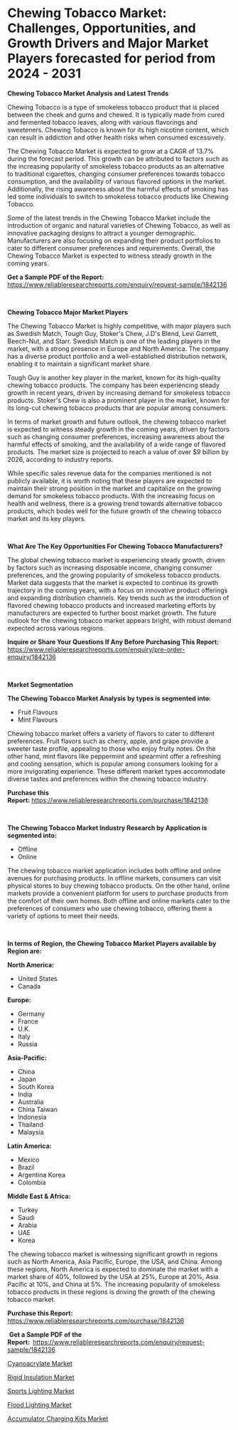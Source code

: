 <p><h1>Chewing Tobacco Market: Challenges, Opportunities, and Growth Drivers and Major Market Players forecasted for period from 2024 - 2031</h1></p><p><strong>Chewing Tobacco Market Analysis and Latest Trends</strong></p>
<p><p>Chewing Tobacco is a type of smokeless tobacco product that is placed between the cheek and gums and chewed. It is typically made from cured and fermented tobacco leaves, along with various flavorings and sweeteners. Chewing Tobacco is known for its high nicotine content, which can result in addiction and other health risks when consumed excessively.</p><p>The Chewing Tobacco Market is expected to grow at a CAGR of 13.7% during the forecast period. This growth can be attributed to factors such as the increasing popularity of smokeless tobacco products as an alternative to traditional cigarettes, changing consumer preferences towards tobacco consumption, and the availability of various flavored options in the market. Additionally, the rising awareness about the harmful effects of smoking has led some individuals to switch to smokeless tobacco products like Chewing Tobacco.</p><p>Some of the latest trends in the Chewing Tobacco Market include the introduction of organic and natural varieties of Chewing Tobacco, as well as innovative packaging designs to attract a younger demographic. Manufacturers are also focusing on expanding their product portfolios to cater to different consumer preferences and requirements. Overall, the Chewing Tobacco Market is expected to witness steady growth in the coming years.</p></p>
<p><strong>Get a Sample PDF of the Report:&nbsp;</strong> <a href="https://www.reliableresearchreports.com/enquiry/request-sample/1842136">https://www.reliableresearchreports.com/enquiry/request-sample/1842136</a></p>
<p>&nbsp;</p>
<p><strong>Chewing Tobacco Major Market Players</strong></p>
<p><p>The Chewing Tobacco Market is highly competitive, with major players such as Swedish Match, Tough Guy, Stoker's Chew, J.D's Blend, Levi Garrett, Beech-Nut, and Starr. Swedish Match is one of the leading players in the market, with a strong presence in Europe and North America. The company has a diverse product portfolio and a well-established distribution network, enabling it to maintain a significant market share.</p><p>Tough Guy is another key player in the market, known for its high-quality chewing tobacco products. The company has been experiencing steady growth in recent years, driven by increasing demand for smokeless tobacco products. Stoker's Chew is also a prominent player in the market, known for its long-cut chewing tobacco products that are popular among consumers.</p><p>In terms of market growth and future outlook, the chewing tobacco market is expected to witness steady growth in the coming years, driven by factors such as changing consumer preferences, increasing awareness about the harmful effects of smoking, and the availability of a wide range of flavored products. The market size is projected to reach a value of over $9 billion by 2026, according to industry reports.</p><p>While specific sales revenue data for the companies mentioned is not publicly available, it is worth noting that these players are expected to maintain their strong position in the market and capitalize on the growing demand for smokeless tobacco products. With the increasing focus on health and wellness, there is a growing trend towards alternative tobacco products, which bodes well for the future growth of the chewing tobacco market and its key players.</p></p>
<p>&nbsp;</p>
<p><strong>What Are The Key Opportunities For Chewing Tobacco Manufacturers?</strong></p>
<p><p>The global chewing tobacco market is experiencing steady growth, driven by factors such as increasing disposable income, changing consumer preferences, and the growing popularity of smokeless tobacco products. Market data suggests that the market is expected to continue its growth trajectory in the coming years, with a focus on innovative product offerings and expanding distribution channels. Key trends such as the introduction of flavored chewing tobacco products and increased marketing efforts by manufacturers are expected to further boost market growth. The future outlook for the chewing tobacco market appears bright, with robust demand expected across various regions.</p></p>
<p><strong>Inquire or Share Your Questions If Any Before Purchasing This Report:</strong> <a href="https://www.reliableresearchreports.com/enquiry/pre-order-enquiry/1842136">https://www.reliableresearchreports.com/enquiry/pre-order-enquiry/1842136</a></p>
<p>&nbsp;</p>
<p><strong>Market Segmentation</strong></p>
<p><strong>The Chewing Tobacco Market Analysis by types is segmented into:</strong></p>
<p><ul><li>Fruit Flavours</li><li>Mint Flavours</li></ul></p>
<p><p>Chewing tobacco market offers a variety of flavors to cater to different preferences. Fruit flavors such as cherry, apple, and grape provide a sweeter taste profile, appealing to those who enjoy fruity notes. On the other hand, mint flavors like peppermint and spearmint offer a refreshing and cooling sensation, which is popular among consumers looking for a more invigorating experience. These different market types accommodate diverse tastes and preferences within the chewing tobacco industry.</p></p>
<p><strong>Purchase this Report:&nbsp;</strong><a href="https://www.reliableresearchreports.com/purchase/1842136">https://www.reliableresearchreports.com/purchase/1842136</a></p>
<p>&nbsp;</p>
<p><strong>The Chewing Tobacco Market Industry Research by Application is segmented into:</strong></p>
<p><ul><li>Offline</li><li>Online</li></ul></p>
<p><p>The chewing tobacco market application includes both offline and online avenues for purchasing products. In offline markets, consumers can visit physical stores to buy chewing tobacco products. On the other hand, online markets provide a convenient platform for users to purchase products from the comfort of their own homes. Both offline and online markets cater to the preferences of consumers who use chewing tobacco, offering them a variety of options to meet their needs.</p></p>
<p>&nbsp;</p>
<p><strong>In terms of Region, the Chewing Tobacco Market Players available by Region are:</strong></p>
<p>
    <p> <strong> North America: </strong>
        <ul>
            <li>United States</li>
            <li>Canada</li>
        </ul>
        </p> 
    <p> <strong> Europe: </strong>
        <ul>
            <li>Germany</li>
            <li>France</li>
            <li>U.K.</li>
            <li>Italy</li>
            <li>Russia</li>
        </ul>
        </p> 
    <p> <strong> Asia-Pacific: </strong>
        <ul>
            <li>China</li>
            <li>Japan</li>
            <li>South Korea</li>
            <li>India</li>
            <li>Australia</li>
            <li>China Taiwan</li>
            <li>Indonesia</li>
            <li>Thailand</li>
            <li>Malaysia</li>
        </ul>
        </p> 
    <p> <strong> Latin America: </strong>
        <ul>
            <li>Mexico</li>
            <li>Brazil</li>
            <li>Argentina Korea</li>
            <li>Colombia</li>
        </ul>
        </p> 
    <p> <strong> Middle East & Africa: </strong>
        <ul>
            <li>Turkey</li>
            <li>Saudi</li>
            <li>Arabia</li>
            <li>UAE</li>
            <li>Korea</li>
        </ul>
    </p>
    </p>
<p><p>The chewing tobacco market is witnessing significant growth in regions such as North America, Asia Pacific, Europe, the USA, and China. Among these regions, North America is expected to dominate the market with a market share of 40%, followed by the USA at 25%, Europe at 20%, Asia Pacific at 10%, and China at 5%. The increasing popularity of smokeless tobacco products in these regions is driving the growth of the chewing tobacco market.</p></p>
<p><strong>Purchase this Report: </strong><a href="https://www.reliableresearchreports.com/purchase/1842136">https://www.reliableresearchreports.com/purchase/1842136</a></p>
<p>&nbsp;<strong>Get a Sample PDF of the Report:&nbsp;&nbsp;</strong><a href="https://www.reliableresearchreports.com/enquiry/request-sample/1842136">https://www.reliableresearchreports.com/enquiry/request-sample/1842136</a></p>
<p><strong></strong></p>
<p><p><a href="https://medium.com/@dylangilbert65/analyzing-cyanoacrylate-market-global-industry-perspective-and-forecast-2024-to-2031-68c15b3aa1d7">Cyanoacrylate Market</a></p><p><a href="https://medium.com/@kyliemorgan1913/rigid-insulation-market-insights-into-market-cagr-market-trends-and-growth-strategies-cda4566cd9e0">Rigid Insulation Market</a></p><p><a href="https://issuu.com/reportprime-2/docs/sports-lighting-market-size-2030.pptx">Sports Lighting Market</a></p><p><a href="https://issuu.com/reportprime-2/docs/flood-lighting-market-size-2030.pptx">Flood Lighting Market</a></p><p><a href="https://medium.com/@katherineince77/accumulator-charging-kits-market-analysis-its-cagr-market-segmentation-and-global-industry-c636e76aefb1">Accumulator Charging Kits Market</a></p></p>